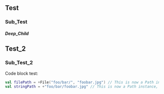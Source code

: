 

## Test

### Sub_Test

##### Deep_Child

## Test_2

### Sub_Test_2

Code block test:
```kotlin
val filePath = +File("foo/bar/", "foobar.jpg") // This is now a Path instance, not a File one.
val stringPath = +"foo/bar/foobar.jpg" // This is now a Path instance, not a String one.
```
